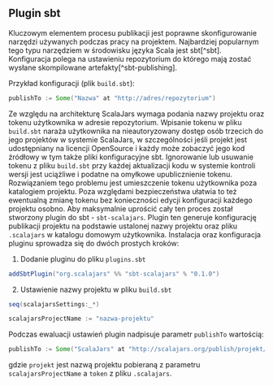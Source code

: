 ## Plugin sbt ##

Kluczowym elementem procesu publikacji jest poprawne skonfigurowanie narzędzi używanych podczas pracy na projektem. Najbardziej popularnym tego typu narzędziem w środowisku języka Scala jest sbt[^sbt]. Konfiguracja polega na ustawieniu repozytorium do którego mają zostać wysłane skompilowane artefakty[^sbt-publishing].

Przykład konfiguracji (plik `build.sbt`):

```scala
publishTo := Some("Nazwa" at "http://adres/repozytorium")
```

Ze względu na architekturę ScalaJars wymaga podania nazwy projektu oraz tokenu użytkownika w adresie repozytorium. Wpisanie tokenu w pliku `build.sbt` naraża użytkownika na nieautoryzowany dostęp osób trzecich do jego projektów w systemie ScalaJars, w szczególności jeśli projekt jest udostępniany na licencji OpenSource i każdy może zobaczyć jego kod źródłowy w tym także pliki konfiguracyjne sbt. Ignorowanie lub usuwanie tokenu z pliku `build.sbt` przy każdej aktualizacji kodu w systemie kontroli wersji jest uciążliwe i podatne na omyłkowe upublicznienie tokenu.
Rozwiązaniem tego problemu jest umieszczenie tokenu użytkownika poza katalogiem projektu. Poza względami bezpieczeństwa ułatwia to też ewentualną zmianę tokenu bez konieczności edycji konfiguracji każdego projektu osobno. Aby maksymalnie uprościć cały ten proces został stworzony plugin do sbt - `sbt-scalajars`. Plugin ten generuje konfigurację publikacji projektu na podstawie ustalonej nazwy projektu oraz pliku `.scalajars` w katalogu domowym użytkownika.
Instalacja oraz konfiguracja pluginu sprowadza się do dwóch prostych kroków:

1. Dodanie pluginu do pliku `plugins.sbt`

```scala
addSbtPlugin("org.scalajars" %% "sbt-scalajars" % "0.1.0")
```

2. Ustawienie nazwy projektu w pliku `build.sbt`

```scala
seq(scalajarsSettings:_*)

scalajarsProjectName := "nazwa-projektu"
```

Podczas ewaluacji ustawień plugin nadpisuje parametr `publishTo` wartością:

```scala
publishTo := Some("ScalaJars" at "http://scalajars.org/publish/projekt/token")
```

gdzie `projekt` jest nazwą projektu pobieraną z parametru `scalajarsProjectName` a `token` z pliku `.scalajars`.

